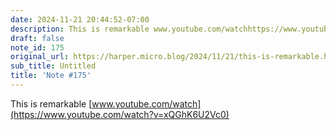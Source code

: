 ```yaml
---
date: 2024-11-21 20:44:52-07:00
description: This is remarkable www.youtube.com/watchhttps://www.youtube.com/watch?v=xQGhK6U2Vc0
draft: false
note_id: 175
original_url: https://harper.micro.blog/2024/11/21/this-is-remarkable.html
sub_title: Untitled
title: 'Note #175'
---
```


This is remarkable [www.youtube.com/watch](https://www.youtube.com/watch?v=xQGhK6U2Vc0)